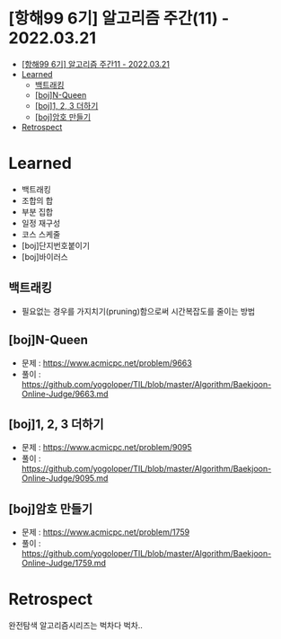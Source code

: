 # [항해99 6기] 알고리즘 주간(11) - 2022.03.21

<!-- TOC -->

- [[항해99 6기] 알고리즘 주간11 - 2022.03.21](#%ED%95%AD%ED%95%B499-6%EA%B8%B0-%EC%95%8C%EA%B3%A0%EB%A6%AC%EC%A6%98-%EC%A3%BC%EA%B0%8411---20220321)
- [Learned](#learned)
  - [백트래킹](#%EB%B0%B1%ED%8A%B8%EB%9E%98%ED%82%B9)
  - [[boj]N-Queen](#bojn-queen)
  - [[boj]1, 2, 3 더하기](#boj1-2-3-%EB%8D%94%ED%95%98%EA%B8%B0)
  - [[boj]암호 만들기](#boj%EC%95%94%ED%98%B8-%EB%A7%8C%EB%93%A4%EA%B8%B0)
- [Retrospect](#retrospect)

<!-- /TOC -->

# Learned
- 백트래킹
- 조합의 합
- 부분 집합
- 일정 재구성
- 코스 스케줄
- [boj]단지번호붙이기
- [boj]바이러스

## 백트래킹
- 필요없는 경우를 가지치기(pruning)함으로써 시간복잡도를 줄이는 방법

## [boj]N-Queen
- 문제 : https://www.acmicpc.net/problem/9663
- 풀이 : https://github.com/yogoloper/TIL/blob/master/Algorithm/Baekjoon-Online-Judge/9663.md  

## [boj]1, 2, 3 더하기
- 문제 : https://www.acmicpc.net/problem/9095
- 풀이 : https://github.com/yogoloper/TIL/blob/master/Algorithm/Baekjoon-Online-Judge/9095.md  

## [boj]암호 만들기
- 문제 : https://www.acmicpc.net/problem/1759
- 풀이 : https://github.com/yogoloper/TIL/blob/master/Algorithm/Baekjoon-Online-Judge/1759.md  

# Retrospect
완전탐색 알고리즘시리즈는 벅차다 벅차..